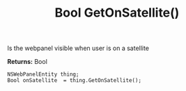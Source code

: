﻿---
uid: crmscript_ref_NSWebPanelEntity_GetOnSatellite
title: Bool GetOnSatellite()
intellisense: NSWebPanelEntity.GetOnSatellite
keywords: NSWebPanelEntity, GetOnSatellite
so.topic: reference
---

Is the webpanel visible when user is on a satellite

**Returns:** Bool


```crmscript
NSWebPanelEntity thing;
Bool onSatellite  = thing.GetOnSatellite();
```


